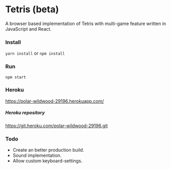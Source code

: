 # Tetris (beta)

A browser based implementation of Tetris with multi-game feature written in JavaScript and React.

### Install

`yarn install` or `npm install`

### Run
`npm start`

### Heroku

https://polar-wildwood-29196.herokuapp.com/ 

##### Heroku repository 
https://git.heroku.com/polar-wildwood-29196.git

### Todo
- Create an better production build.
- Sound implementation.
- Allow custom keyboard-settings.